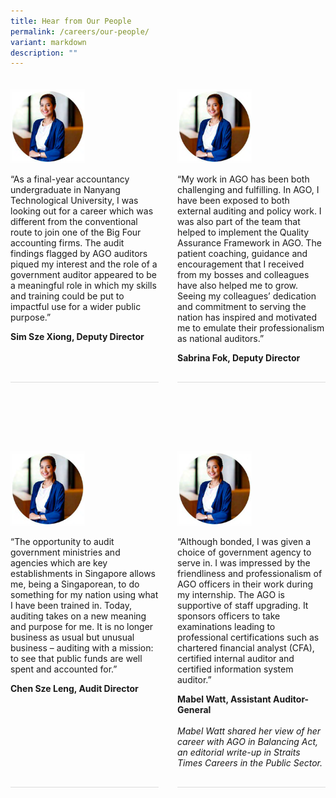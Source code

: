 ```yaml
---
title: Hear from Our People
permalink: /careers/our-people/
variant: markdown
description: ""
---
```

<style>
      .testimonial-container {
        display: flex;
        column-gap: 30px;
        margin-bottom: 30px;
        padding: 10px 0 30px 0;
      }
      .testimonial {
        display: flex;
        flex-direction: column;
        margin-bottom: 30px;
        padding: 10px 0 30px 0;
        border-bottom: 1px solid #dddddd;
        column-gap: 30px;
        flex: 1;
      }

      .testimonial-image img {
        width: 50%;
      }

      .testimonial-content {
        flex: 1;
      }

      .testimonial-content i {
        font-style: italic;
      }
	
	@media only screen and (max-width: 600px) {
			.testimonial-container {
			flex-direction: column;
			}
	
.testimonial-image img {
width: 30%;
}
</style>

<div class="testimonial-container">
      <div class="testimonial">
        <div class="testimonial-image">
          <img alt="Photo" src="/images/temp_photo.png">
        </div>
        <div class="testimonial-content">
          <p>
            “As a final-year accountancy undergraduate in Nanyang Technological
            University, I was looking out for a career which was different from
            the conventional route to join one of the Big Four accounting firms.
            The audit findings flagged by AGO auditors piqued my interest and
            the role of a government auditor appeared to be a meaningful role in
            which my skills and training could be put to impactful use for a
            wider public purpose.”
          </p>
          <strong>Sim Sze Xiong, Deputy Director</strong>
        </div>
      </div>
      <div class="testimonial">
        <div class="testimonial-image">
          <img alt="Photo" src="/images/temp_photo.png">
        </div>
        <div class="testimonial-content">
          <p>
            “My work in AGO has been both challenging and fulfilling. In AGO, I
            have been exposed to both external auditing and policy work. I was
            also part of the team that helped to implement the Quality Assurance
            Framework in AGO. The patient coaching, guidance and encouragement
            that I received from my bosses and colleagues have also helped me to
            grow. Seeing my colleagues’ dedication and commitment to serving the
            nation has inspired and motivated me to emulate their
            professionalism as national auditors.”
          </p>
          <strong>Sabrina Fok, Deputy Director</strong>
        </div>
      </div>
    </div>
    <div class="testimonial-container">
      <div class="testimonial">
        <div class="testimonial-image">
          <img alt="Photo" src="/images/temp_photo.png">
        </div>
        <div class="testimonial-content">
          <p>
            “The opportunity to audit government ministries and agencies which
            are key establishments in Singapore allows me, being a Singaporean,
            to do something for my nation using what I have been trained in.
            Today, auditing takes on a new meaning and purpose for me. It is no
            longer business as usual but unusual business – auditing with a
            mission: to see that public funds are well spent and accounted for.”
          </p>
          <strong>Chen Sze Leng, Audit Director</strong>
        </div>
      </div>
      <div class="testimonial">
        <div class="testimonial-image">
          <img alt="Photo" src="/images/temp_photo.png">
        </div>
        <div class="testimonial-content">
          <p>
            “Although bonded, I was given a choice of government agency to serve
            in. I was impressed by the friendliness and professionalism of AGO
            officers in their work during my internship. The AGO is supportive
            of staff upgrading. It sponsors officers to take examinations
            leading to professional certifications such as chartered financial
            analyst (CFA), certified internal auditor and certified information
            system auditor.”
          </p>
          <strong>Mabel Watt, Assistant Auditor-General</strong>
          <br>
          <br>
          <i>Mabel Watt shared her view of her career with AGO in Balancing Act,
            an editorial write-up in Straits Times Careers in the Public
            Sector.</i>
        </div>
      </div>
    </div>